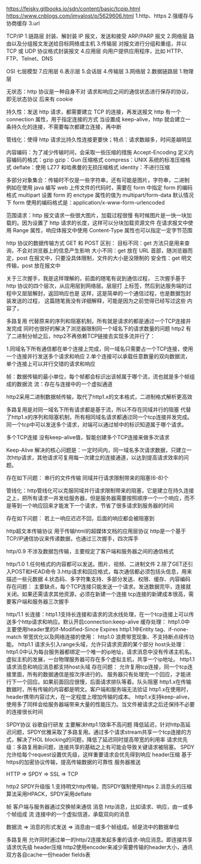 https://feisky.gitbooks.io/sdn/content/basic/tcpip.html
https://www.cnblogs.com/imyalost/p/5629606.html
1.http、https
 2.强缓存与协商缓存
3.url

TCP/IP 1.链路层 封装、解封装 IP 报文，发送和接受 ARP/PARP 报文 2.网络层 路由以及分组报文发送给目标网络或主机 3.传输层 对报文进行分组和重组，并以 TCP 或 UDP 协议格式封装报文 4.应用层 向用户提供应用程序，比如 HTTP、FTP、Telnet、DNS

OSI 七层模型 7.应用层 6.表示层 5.会话层 4.传输层 3.网络层 2.数据链路层 1.物理层

无状态：http 协议是一种自身不对 请求和响应之间的通信状态进行保存的协议，即无状态协议
后来有 cookie

持久性：发送 http 请求，都需要建立 TCP 的连接，再发送报文
http 有一个 connection 属性，用于指定连接的方式
当设置成 keep-alive，http 就会建立一条持久化的连接，不需要每次都建立连接，再中断

管线化：使得 http 请求比持久性连接更要快；特点：请求数越多，时间差越明显

内容编码：为了减少传输时间，会采取一些压缩的措施
Accept-Encoding 定义内容编码的格式：gzip
gzip：Gun 压缩格式
compress：UNIX 系统的标准压缩格式
deflate：使用 LZ77 和哈弗曼的无损压缩格式
identity：不进行压缩

多部分对象集合：传输时不仅是一些字符串，还有可能是图片，字符串，二进制
例如在使用 java 编写 web 上传文件的代码时，需要在 form 中指定 form 的编码格式
multipart
设置 form 的 enctype 属性的值为 multipart/form-data
默认情况下 form 使用的编码格式是：application/x-www-form-urlencoded

范围请求：http 报文请求一些很大图片，加载过程很慢
有时候图片是一快一块加载的。因为设置了 http 请求的长度，这样可以分块加载资源文件
在请求报文中使用 Range 属性，响应体报文中使用 Content-Type 属性也可以指定一定字节范围

http 协议的数据传输方式
GET 和 POST
区别：
目标不同：get 方法只是用来查询，不会对浏览器上的信息产生影响
大小不同：get 放在 URL 首部，随浏览器而定，post 在报文中，只要没具体限制，文件的大小是没限制的
安全性：get 明文传输，post 放在报文中

关于三次握手，我是这样理解的，前面的随笔有说到通信过程，
三次握手基于 http 协议的四个层次，从应用层到网络层。层层打
上标签，然后到达服务端的过程中又层层解封，返回响应也是
这样，这是简单的一个通信过程，也是数据包封装发送的过程，
这篇随笔我没有详细解释，可能是因为之前觉得已经写过这些
内容了，


多路复用 代替原来的序列和阻塞机制，所有就是请求的都是通过一个TCP连接并发完成
同时也很好的解决了浏览器限制同一个域名下的请求数量的问题
http2 有了二进制分帧之后，http2不再依赖TCP链接去实现多流并行了：

1.同域名下所有通信都在单个连接上完成，同一域名只需要占一个TCP连接，使用一个连接并行发送多个请求和响应
2.单个连接可以承载任意数量的双向数据流，单个连接上可以并行交错的请求和响应

帧：数据传输的最小单位，每个帧都会标识出该帧属于哪个流，流也就是多个帧组成的数据流
流：存在与连接中的一个虚拟通道

http2采用二进制数据帧传输，取代了http1.x的文本格式，二进制格式解析更高效


多路复用是对同一域名下所有请求都是基于流，所以不存在同域并行的阻塞
代替了http1.x的序列和阻塞机制，所有相同域名请求都通过同一个tcp连接并发完成。同一个tcp中可以发送多个请求，对端可以通过帧中的标识知道属于哪个请求。


多个TCP连接
没有keep-alive值，智能创建多个TCP连接来做多次请求

Keep-Alive
解决的核心问题是：一定时间内，同一域名多次请求数据，只建立一次http请求，其他请求可复用每一次建立的连接通道，以达到提高请求效率的问题。

存在如下问题：
串行的文件传输
同域并行请求限制带来的阻塞(6-8)个

管线化：http管线化可以克服同域并行请求限制带来的阻塞，它是建立在持久连接之上，把所有请求一并发给服务器，但是服务器需要按照顺序一个一个响应，而不是等到一个响应回来才能发下一个请求，节省了很多请求到服务器的时间

存在如下问题：
若上一响应迟迟不回，后面的响应都会被阻塞到

http超文本传输协议 用于传输html的超媒体文档的应用层协议
http是一个基于TCP/IP通信协议来传递数据，也通过三次握手，四次挥手

http/0.9 不涉及数据包传输，主要规定了客户端和服务器之间的通信格式

http/1.0 
1.任何格式的内容都可以发送。图片、视频、二进制文件
2.除了GET还引入POST和HEAD命令
3.http请求和回应格式，每次通信都必须包括头信息，用来描述一些元数据
4.状态码、多字符集支持、多部分发送、权限、缓存、内容编码
存在问题：
主要缺点，每个TCP连接只能发送一个请求。发送数据完毕，连接就关闭。如果还需请求其他资源，必须在新建一个连接
tcp连接的新建成本很高，需要客户端和服务器三次握手

http/1.1
长连接：http1.1支持长连接和请求的流水线处理，在一个tcp连接上可以传送多个http请求和响应。默认开启connection:keep-alive
缓存处理：
http1.0中主要使用header里的if-Modified-Since Expires
http1.1中Entity tag、if-none-match 
带宽优化以及网络连接的使用：
http1.0 浪费带宽现象、不支持断点续传功能。
http1.1 请求头引入range头域，允许只请求资源的某个部分
host头处理：
http1.0中认为每台服务器都绑定一个唯一的ip地址，请求消息中没有传递主机名。
虚拟主机的发展，一台物理服务器可存在多个虚拟主机，共享一个ip地址。
http1.1请求消息和响应消息都支持host头域
存在问题：
允许复用tcp连接，同一个tcp连接里面，所有的数据通信是按次序进行的。
服务器只有处理完一个回应，才能进行下一个回应。如果前面回应很慢，后面请求排队等着。队头阻塞
http1.x在传输数据时，所有传输的内容都是明文。客户端和服务端无法验证
http1.x在使用时，header携带内容过大，在一定程度上增加传输的成本。
http1.x支持keep-alive，使用多了同样会给服务器端带来大量的性能压力。当文件被请求之后还保持不必要的连接很长时间

SPDY协议 谷歌自行研发 主要解决http1.1效率不高问题
降低延迟，针对http高延迟问题，SPDY优雅采取了多路复用。通过多个请求stream共享一个tcp连接的方式，解决了HOL blocking的问题，降低了延迟同时提高带宽的利用率
请求优先级：多路复用新问题，连接共享的基础之上有可能会导致关键请求被阻塞。
SPDY允许给每个request设置优先级，这样重要请求会优先得到响应
header压缩
基于https的加密协议传输，提高传输数据的可靠性
服务器推送

HTTP => SPDY => SSL => TCP

http2 SPDY升级版
1.支持明文http传输，而SPDY强制使用https
2.消息头的压缩算法采用HPACK，SPDY采用deflate

帧 客户端与服务器通过交换帧来通信
消息 http消息，比如请求、响应，由一或多个帧组成
流 连接中的一个虚拟信道，承载双向的消息

数据流 => 消息的形式发送 => 消息由一或多个帧组成。帧是流中的数据单位

多路复用 允许同时通过单一的http/2连接发起多重的请求-响应消息。即连接共享
请求优先级
header压缩
http2使用encoder来减少需要传输的header大小，通讯双方各自cache一份header fields表
